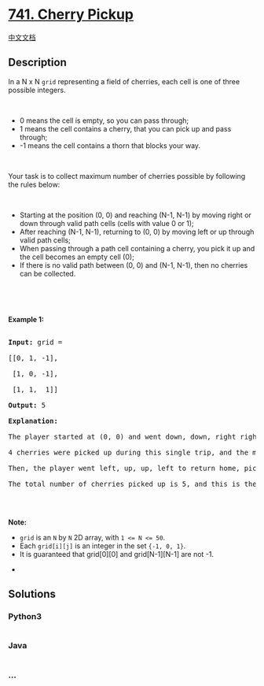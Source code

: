 # [741. Cherry Pickup](https://leetcode.com/problems/cherry-pickup)

[中文文档](/solution/0700-0799/0741.Cherry%20Pickup/README.md)

## Description

<p>In a N x N <code>grid</code> representing a field of cherries, each cell is one of three possible integers.</p>

<p>&nbsp;</p>

<ul>
    <li>0 means the cell is empty, so you can pass through;</li>
    <li>1 means the cell contains a cherry, that you can pick up and pass through;</li>
    <li>-1 means the cell contains a thorn that blocks your way.</li>
</ul>

<p>&nbsp;</p>

<p>Your task is to collect maximum number of cherries possible by following the rules below:</p>

<p>&nbsp;</p>

<ul>
    <li>Starting at the position (0, 0) and reaching (N-1, N-1) by moving right or down through valid path cells (cells with value 0 or 1);</li>
    <li>After reaching (N-1, N-1), returning to (0, 0) by moving left or up through valid path cells;</li>
    <li>When passing through a path cell containing a cherry, you pick it up and the cell becomes an empty cell (0);</li>
    <li>If there is no valid path between (0, 0) and (N-1, N-1), then no cherries can be collected.</li>
</ul>

<p>&nbsp;</p>

<p>&nbsp;</p>

<p><b>Example 1:</b></p>

<pre>

<b>Input:</b> grid =

[[0, 1, -1],

 [1, 0, -1],

 [1, 1,  1]]

<b>Output:</b> 5

<b>Explanation:</b> 

The player started at (0, 0) and went down, down, right right to reach (2, 2).

4 cherries were picked up during this single trip, and the matrix becomes [[0,1,-1],[0,0,-1],[0,0,0]].

Then, the player went left, up, up, left to return home, picking up one more cherry.

The total number of cherries picked up is 5, and this is the maximum possible.

</pre>

<p>&nbsp;</p>

<p><b>Note:</b></p>

<ul>
    <li><code>grid</code> is an <code>N</code> by <code>N</code> 2D array, with <code>1 &lt;= N &lt;= 50</code>.</li>
    <li>Each <code>grid[i][j]</code> is an integer in the set <code>{-1, 0, 1}</code>.</li>
    <li>It is guaranteed that grid[0][0] and grid[N-1][N-1] are not -1.</li>
    <li>
    <p>&nbsp;</p>
    </li>
</ul>

## Solutions

<!-- tabs:start -->

### **Python3**

```python

```

### **Java**

```java

```

### **...**

```

```

<!-- tabs:end -->

